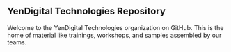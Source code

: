 ## YenDigital Technologies Repository 
Welcome to the YenDigital Technologies organization on GitHub. This is the home of material like trainings, workshops, and samples assembled by our teams.
